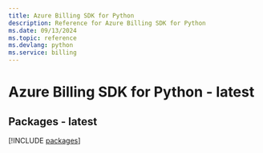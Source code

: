 ```yaml
---
title: Azure Billing SDK for Python
description: Reference for Azure Billing SDK for Python
ms.date: 09/13/2024
ms.topic: reference
ms.devlang: python
ms.service: billing
---
```

# Azure Billing SDK for Python - latest
## Packages - latest
[!INCLUDE [packages](billing-index.md)]